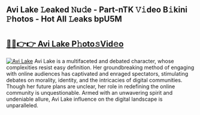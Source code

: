 ## Avi Lake 𝙻eaked 𝙽u𝚍e - Part-nTK 𝚅𝚒deo B𝚒kini 𝙿hotos - Hot All 𝙻eaks bpU5M

# <h2><a href="http://ld7e97.urlbe.top/?page=Avi+Lake">🔗🔗👉👉 Avi Lake P𝚑oto𝚜Vid𝚎o</a></h2>

[![Avi Lake](https://i.imgur.com/eBuTRDB.gif)](http://ld7e97.urlbe.top/?page=Avi+Lake)
Avi Lake is a multifaceted and debated character, whose complexities resist easy definition. Her groundbreaking method of engaging with online audiences has captivated and enraged spectators, stimulating debates on morality, identity, and the intricacies of digital communities. Though her future plans are unclear, her role in redefining the online community is unquestionable. Armed with an unwavering spirit and undeniable allure, Avi Lake influence on the digital landscape is unparalleled.
